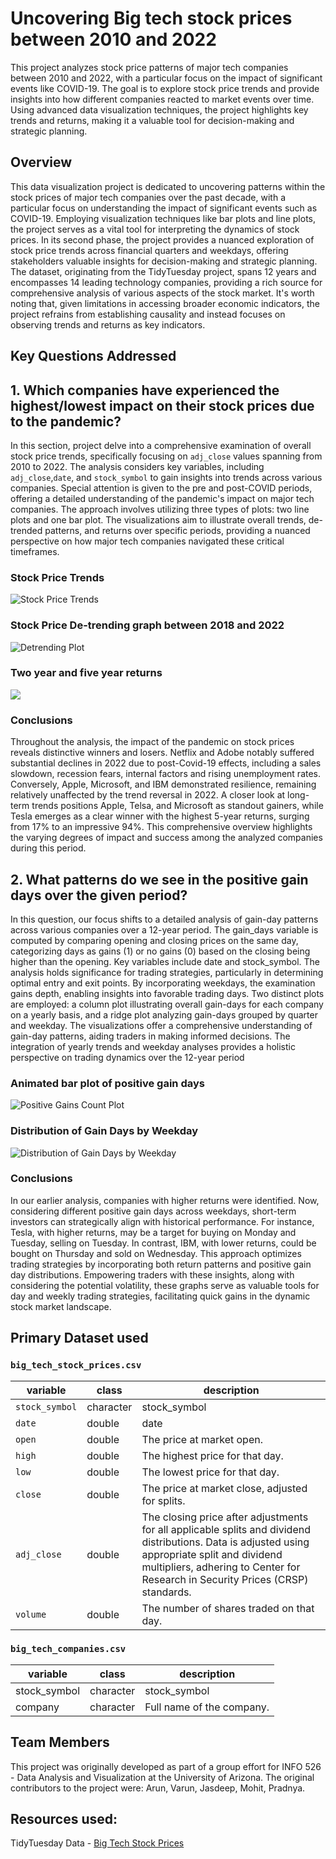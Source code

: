 # Uncovering Big tech stock prices between 2010 and 2022

This project analyzes stock price patterns of major tech companies between 2010 and 2022, with a particular focus on the impact of significant events like COVID-19. The goal is to explore stock price trends and provide insights into how different companies reacted to market events over time. Using advanced data visualization techniques, the project highlights key trends and returns, making it a valuable tool for decision-making and strategic planning.

## Overview

This data visualization project is dedicated to uncovering patterns within the stock prices of major tech companies over the past decade, with a particular focus on understanding the impact of significant events such as COVID-19. Employing visualization techniques like bar plots and line plots, the project serves as a vital tool for interpreting the dynamics of stock prices. In its second phase, the project provides a nuanced exploration of stock price trends across financial quarters and weekdays, offering stakeholders valuable insights for decision-making and strategic planning. The dataset, originating from the TidyTuesday project, spans 12 years and encompasses 14 leading technology companies, providing a rich source for comprehensive analysis of various aspects of the stock market. It's worth noting that, given limitations in accessing broader economic indicators, the project refrains from establishing causality and instead focuses on observing trends and returns as key indicators.

## Key Questions Addressed
## 1. Which companies have experienced the highest/lowest impact on their stock prices due to the pandemic?

In this section, project delve into a comprehensive examination of overall stock price trends, specifically focusing on `adj_close` values spanning from 2010 to 2022. The analysis considers key variables, including `adj_close`,`date`, and `stock_symbol` to gain insights into trends across various companies. Special attention is given to the pre and post-COVID periods, offering a detailed understanding of the pandemic's impact on major tech companies. The approach involves utilizing three types of plots: two line plots and one bar plot. The visualizations aim to illustrate overall trends, de-trended patterns, and returns over specific periods, providing a nuanced perspective on how major tech companies navigated these critical timeframes.

### Stock Price Trends

![Stock Price Trends](images/stockprice.png)

### Stock Price De-trending graph between 2018 and 2022

![Detrending Plot](images/stockprice-detrending.png)

### Two year and five year returns

![](images/stockprice-returns.png)

### Conclusions

Throughout the analysis, the impact of the pandemic on stock prices reveals distinctive winners and losers. Netflix and Adobe notably suffered substantial declines in 2022 due to post-Covid-19 effects, including a sales slowdown, recession fears, internal factors and rising unemployment rates. Conversely, Apple, Microsoft, and IBM demonstrated resilience, remaining relatively unaffected by the trend reversal in 2022. A closer look at long-term trends positions Apple, Telsa, and Microsoft as standout gainers, while Tesla emerges as a clear winner with the highest 5-year returns, surging from 17% to an impressive 94%. This comprehensive overview highlights the varying degrees of impact and success among the analyzed companies during this period.

## 2. What patterns do we see in the positive gain days over the given period?

In this question, our focus shifts to a detailed analysis of gain-day patterns across various companies over a 12-year period. The gain_days variable is computed by comparing opening and closing prices on the same day, categorizing days as gains (1) or no gains (0) based on the closing being higher than the opening. Key variables include date and stock_symbol. The analysis holds significance for trading strategies, particularly in determining optimal entry and exit points. By incorporating weekdays, the examination gains depth, enabling insights into favorable trading days. Two distinct plots are employed: a column plot illustrating overall gain-days for each company on a yearly basis, and a ridge plot analyzing gain-days grouped by quarter and weekday. The visualizations offer a comprehensive understanding of gain-day patterns, aiding traders in making informed decisions. The integration of yearly trends and weekday analyses provides a holistic perspective on trading dynamics over the 12-year period

### Animated bar plot of positive gain days

![Positive Gains Count Plot](images/animatedbar_gains.gif)

### Distribution of Gain Days by Weekday

![Distribution of Gain Days by Weekday](images/gaindaydistribution.png)

### Conclusions

In our earlier analysis, companies with higher returns were identified. Now, considering different positive gain days across weekdays, short-term investors can strategically align with historical performance. For instance, Tesla, with higher returns, may be a target for buying on Monday and Tuesday, selling on Tuesday. In contrast, IBM, with lower returns, could be bought on Thursday and sold on Wednesday. This approach optimizes trading strategies by incorporating both return patterns and positive gain day distributions. Empowering traders with these insights, along with considering the potential volatility, these graphs serve as valuable tools for day and weekly trading strategies, facilitating quick gains in the dynamic stock market landscape.

## Primary Dataset used

### `big_tech_stock_prices.csv`

| variable       | class     | description                                                                                                                                                                                                                       |
|----------------|-----------|-----------------------------------------------------------------------------------------------------------------------------------------------------------------------------------------------------------------------------------|
| `stock_symbol` | character | stock_symbol                                                                                                                                                                                                                      |
| `date`         | double    | date                                                                                                                                                                                                                              |
| `open`         | double    | The price at market open.                                                                                                                                                                                                         |
| `high`         | double    | The highest price for that day.                                                                                                                                                                                                   |
| `low`          | double    | The lowest price for that day.                                                                                                                                                                                                    |
| `close`        | double    | The price at market close, adjusted for splits.                                                                                                                                                                                   |
| `adj_close`    | double    | The closing price after adjustments for all applicable splits and dividend distributions. Data is adjusted using appropriate split and dividend multipliers, adhering to Center for Research in Security Prices (CRSP) standards. |
| `volume`       | double    | The number of shares traded on that day.                                                                                                                                                                                          |

### `big_tech_companies.csv`

| variable     | class     | description               |
|--------------|-----------|---------------------------|
| stock_symbol | character | stock_symbol              |
| company      | character | Full name of the company. |

## Team Members
This project was originally developed as part of a group effort for INFO 526 - Data Analysis and Visualization at the University of Arizona. The original contributors to the project were: Arun, Varun, Jasdeep, Mohit, Pradnya.

## Resources used:

TidyTuesday Data - [Big Tech Stock Prices](https://github.com/rfordatascience/tidytuesday/tree/master/data/2023/2023-02-07)


